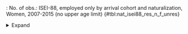 <div class="tabledetails">

|     |
| --- |
: No. of obs.: ISEI-88, employed only by arrival cohort and naturalization, Women, 2007-2015 (no upper age limit) {#tbl:nat_isei88_res_n_f_unres}

<details>
<summary>
Expand
</summary>
<div class="tabwrap">
<table class="scientific medleftstub">
<tr> <td style='text-align: left'></td><td colspan=6 style='text-align:center'><strong>Arrival cohort</strong><td></td></td></tr>
<tr> <td style='text-align: left'></td> <td style='text-align: right'><strong>1964-73</strong></td> <td style='text-align: right'><strong>1974-83</strong></td> <td style='text-align: right'><strong>1984-93</strong></td> <td style='text-align: right'><strong>1994-03</strong></td> <td style='text-align: right'><strong>2004-10</strong></td> <td style='text-align: right'><strong>Total</strong></td> <td style='text-align: right'><strong>N</strong></td></tr>
<tr> <td style='text-align: left'></td> <td style='text-align: right'>n</td> <td style='text-align: right'>n</td> <td style='text-align: right'>n</td> <td style='text-align: right'>n</td> <td style='text-align: right'>n</td> <td style='text-align: right'>n</td> <td style='text-align: right'></td></tr>
<tr> <td style='text-align: left'>Non-naturalized immigrant</td> <td style='text-align: right'>10947</td> <td style='text-align: right'>8598</td> <td style='text-align: right'>16752</td> <td style='text-align: right'>30114</td> <td style='text-align: right'>18978</td> <td style='text-align: right'>85389</td> <td style='text-align: right'>78,447</td></tr>
<tr> <td style='text-align: left'>Naturalized immigrant</td> <td style='text-align: right'>1235</td> <td style='text-align: right'>2612</td> <td style='text-align: right'>11187</td> <td style='text-align: right'>9161</td> <td style='text-align: right'>807</td> <td style='text-align: right'>25002</td> <td style='text-align: right'>28,015</td></tr>
<tr> <td style='text-align: left'>Naturalized/recognized Ethnic German</td> <td style='text-align: right'>2663</td> <td style='text-align: right'>4006</td> <td style='text-align: right'>13696</td> <td style='text-align: right'>12597</td> <td style='text-align: right'>1793</td> <td style='text-align: right'>34755</td> <td style='text-align: right'>38,687</td></tr>
<tr> <td style='text-align: left'>Total</td> <td style='text-align: right'>14845</td> <td style='text-align: right'>15217</td> <td style='text-align: right'>41635</td> <td style='text-align: right'>51872</td> <td style='text-align: right'>21577</td> <td style='text-align: right'>145146</td> <td style='text-align: right'>145,149</td></tr>
<tr> <td style='text-align: left'>N</td> <td style='text-align: right'>14,650</td> <td style='text-align: right'>15,623</td> <td style='text-align: right'>43,280</td> <td style='text-align: right'>51,713</td> <td style='text-align: right'>19,883</td> <td style='text-align: right'>145,149</td> <td style='text-align: right'></td></tr>
</table>
</div>
</details>
</div>
